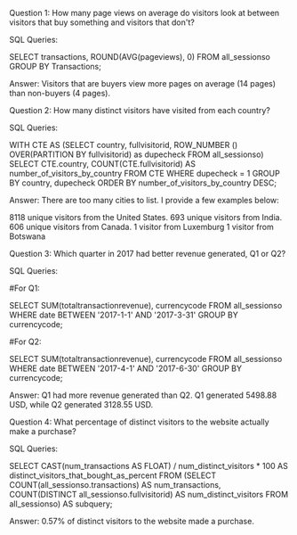 Question 1: How many page views on average do visitors look at between visitors that buy something and visitors that don't?

SQL Queries:

SELECT transactions, ROUND(AVG(pageviews), 0)
FROM all_sessionso
GROUP BY Transactions;

Answer: Visitors that are buyers view more pages on average (14 pages) than non-buyers (4 pages).


Question 2: How many distinct visitors have visited from each country?

SQL Queries:

WITH CTE AS (SELECT country, fullvisitorid, ROW_NUMBER () OVER(PARTITION BY fullvisitorid) as dupecheck
FROM all_sessionso)
SELECT CTE.country, COUNT(CTE.fullvisitorid) AS number_of_visitors_by_country
FROM CTE
WHERE dupecheck = 1
GROUP BY country, dupecheck
ORDER BY number_of_visitors_by_country DESC;

Answer: There are too many cities to list. I provide a few examples below:

8118 unique visitors from the United States.
693 unique visitors from India.
606 unique visitors from Canada.
1 visitor from Luxemburg
1 visitor from Botswana


Question 3: Which quarter in 2017 had better revenue generated, Q1 or Q2?

SQL Queries:

#For Q1:

SELECT SUM(totaltransactionrevenue), currencycode
FROM all_sessionso
WHERE date BETWEEN '2017-1-1' AND '2017-3-31'
GROUP BY currencycode;

#For Q2:

SELECT SUM(totaltransactionrevenue), currencycode
FROM all_sessionso
WHERE date BETWEEN '2017-4-1' AND '2017-6-30'
GROUP BY currencycode;

Answer: Q1 had more revenue generated than Q2. Q1 generated 5498.88 USD, while Q2 generated 3128.55 USD.


Question 4: What percentage of distinct visitors to the website actually make a purchase?

SQL Queries:

SELECT CAST(num_transactions AS FLOAT) / num_distinct_visitors * 100 AS distinct_visitors_that_bought_as_percent
FROM
(SELECT COUNT(all_sessionso.transactions) AS num_transactions, COUNT(DISTINCT all_sessionso.fullvisitorid) AS num_distinct_visitors
FROM all_sessionso) AS subquery;

Answer: 0.57% of distinct visitors to the website made a purchase.

